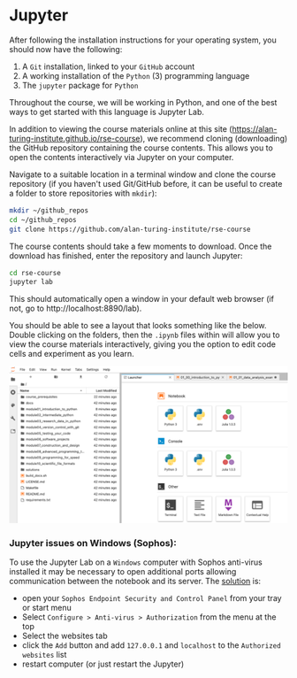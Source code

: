 # Jupyter

After following the installation instructions for your operating system, you should now have the following:

1. A `Git` installation, linked to your `GitHub` account
2. A working installation of the `Python` (3) programming language
3. The `jupyter` package for `Python`

Throughout the course, we will be working in Python, and one of the best ways to get started with this language is Jupyter Lab.

In addition to viewing the course materials online at this site (https://alan-turing-institute.github.io/rse-course), we recommend cloning (downloading) the GitHub repository containing the course contents. This allows you to open the contents interactively via Jupyter on your computer.

Navigate to a suitable location in a terminal window and clone the course repository (if you haven't used Git/GitHub before, it can be useful to create a folder to store repositories with `mkdir`):

```bash
mkdir ~/github_repos
cd ~/github_repos
git clone https://github.com/alan-turing-institute/rse-course
```

The course contents should take a few moments to download. Once the download has finished, enter the repository and launch Jupyter:

```bash
cd rse-course
jupyter lab
```

This should automatically open a window in your default web browser (if not, go to http://localhost:8890/lab).

You should be able to see a layout that looks something like the below. Double clicking on the folders, then the `.ipynb` files within will allow you to view the course materials interactively, giving you the option to edit code cells and experiment as you learn.

![](img/JupyterLab-RSE-Course.png)

### Jupyter issues on Windows (Sophos):

To use the Jupyter Lab on a `Windows` computer with Sophos anti-virus installed it may be necessary to open additional ports allowing communication between the notebook and its server.
The [solution](http://stackoverflow.com/questions/13036197/ipython-notebook-getting-output) is:

- open your `Sophos Endpoint Security and Control Panel` from your tray or start menu
- Select `Configure > Anti-virus > Authorization` from the menu at the top
- Select the websites tab
- click the `Add` button and add `127.0.0.1` and `localhost` to the `Authorized websites` list
- restart computer (or just restart the Jupyter)
 